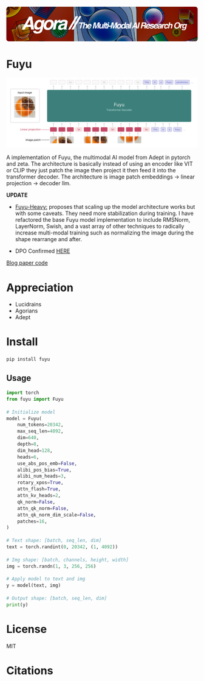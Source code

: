 [![Multi-Modality](agorabanner.png)](https://discord.gg/qUtxnK2NMf)

# Fuyu
![FUYU](/architecture.png)

A implementation of Fuyu, the multimodal AI model from Adept in pytorch and zeta. The architecture is basically instead of using an encoder like VIT or CLIP they just patch the image then project it then feed it into the transformer decoder. The architecture is image patch embeddings -> linear projection -> decoder llm. 

**UPDATE**
- [Fuyu-Heavy:](https://www.adept.ai/blog/adept-fuyu-heavy) proposes that scaling up the model architecture works but with some caveats. They need more stabilization during training. I have refactored the base Fuyu model implementation to include RMSNorm, LayerNorm, Swish, and a vast array of other techniques to radically increase multi-modal training such as normalizing the image during the shape rearrange and after.

- DPO Confirmed [HERE](https://twitter.com/code_monet/status/1750218951832035580)



[Blog paper code](https://www.adept.ai/blog/fuyu-8b)

# Appreciation
* Lucidrains
* Agorians
* Adept

# Install
`pip install fuyu`

## Usage
```python
import torch
from fuyu import Fuyu

# Initialize model
model = Fuyu(
    num_tokens=20342,
    max_seq_len=4092,
    dim=640,
    depth=8,
    dim_head=128,
    heads=6,
    use_abs_pos_emb=False,
    alibi_pos_bias=True,
    alibi_num_heads=3,
    rotary_xpos=True,
    attn_flash=True,
    attn_kv_heads=2,
    qk_norm=False,
    attn_qk_norm=False,
    attn_qk_norm_dim_scale=False,
    patches=16,
)

# Text shape: [batch, seq_len, dim]
text = torch.randint(0, 20342, (1, 4092))

# Img shape: [batch, channels, height, width]
img = torch.randn(1, 3, 256, 256)

# Apply model to text and img
y = model(text, img)

# Output shape: [batch, seq_len, dim]
print(y)


```

# License
MIT

# Citations
